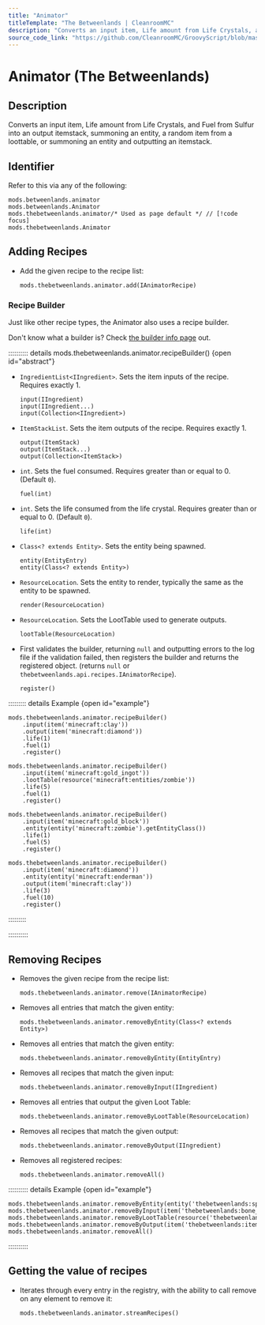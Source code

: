 ```yaml
---
title: "Animator"
titleTemplate: "The Betweenlands | CleanroomMC"
description: "Converts an input item, Life amount from Life Crystals, and Fuel from Sulfur into an output itemstack, summoning an entity, a random item from a loottable, or summoning an entity and outputting an itemstack."
source_code_link: "https://github.com/CleanroomMC/GroovyScript/blob/master/src/main/java/com/cleanroommc/groovyscript/compat/mods/betweenlands/Animator.java"
---
```


# Animator (The Betweenlands)

## Description

Converts an input item, Life amount from Life Crystals, and Fuel from Sulfur into an output itemstack, summoning an entity, a random item from a loottable, or summoning an entity and outputting an itemstack.

## Identifier

Refer to this via any of the following:

```groovy:no-line-numbers {3}
mods.betweenlands.animator
mods.betweenlands.Animator
mods.thebetweenlands.animator/* Used as page default */ // [!code focus]
mods.thebetweenlands.Animator
```


## Adding Recipes

- Add the given recipe to the recipe list:

    ```groovy:no-line-numbers
    mods.thebetweenlands.animator.add(IAnimatorRecipe)
    ```


### Recipe Builder

Just like other recipe types, the Animator also uses a recipe builder.

Don't know what a builder is? Check [the builder info page](../../getting_started/builder.md) out.

:::::::::: details mods.thebetweenlands.animator.recipeBuilder() {open id="abstract"}
- `IngredientList<IIngredient>`. Sets the item inputs of the recipe. Requires exactly 1.

    ```groovy:no-line-numbers
    input(IIngredient)
    input(IIngredient...)
    input(Collection<IIngredient>)
    ```

- `ItemStackList`. Sets the item outputs of the recipe. Requires exactly 1.

    ```groovy:no-line-numbers
    output(ItemStack)
    output(ItemStack...)
    output(Collection<ItemStack>)
    ```

- `int`. Sets the fuel consumed. Requires greater than or equal to 0. (Default `0`).

    ```groovy:no-line-numbers
    fuel(int)
    ```

- `int`. Sets the life consumed from the life crystal. Requires greater than or equal to 0. (Default `0`).

    ```groovy:no-line-numbers
    life(int)
    ```

- `Class<? extends Entity>`. Sets the entity being spawned.

    ```groovy:no-line-numbers
    entity(EntityEntry)
    entity(Class<? extends Entity>)
    ```

- `ResourceLocation`. Sets the entity to render, typically the same as the entity to be spawned.

    ```groovy:no-line-numbers
    render(ResourceLocation)
    ```

- `ResourceLocation`. Sets the LootTable used to generate outputs.

    ```groovy:no-line-numbers
    lootTable(ResourceLocation)
    ```

- First validates the builder, returning `null` and outputting errors to the log file if the validation failed, then registers the builder and returns the registered object. (returns `null` or `thebetweenlands.api.recipes.IAnimatorRecipe`).

    ```groovy:no-line-numbers
    register()
    ```

::::::::: details Example {open id="example"}
```groovy:no-line-numbers
mods.thebetweenlands.animator.recipeBuilder()
    .input(item('minecraft:clay'))
    .output(item('minecraft:diamond'))
    .life(1)
    .fuel(1)
    .register()

mods.thebetweenlands.animator.recipeBuilder()
    .input(item('minecraft:gold_ingot'))
    .lootTable(resource('minecraft:entities/zombie'))
    .life(5)
    .fuel(1)
    .register()

mods.thebetweenlands.animator.recipeBuilder()
    .input(item('minecraft:gold_block'))
    .entity(entity('minecraft:zombie').getEntityClass())
    .life(1)
    .fuel(5)
    .register()

mods.thebetweenlands.animator.recipeBuilder()
    .input(item('minecraft:diamond'))
    .entity(entity('minecraft:enderman'))
    .output(item('minecraft:clay'))
    .life(3)
    .fuel(10)
    .register()
```

:::::::::

::::::::::

## Removing Recipes

- Removes the given recipe from the recipe list:

    ```groovy:no-line-numbers
    mods.thebetweenlands.animator.remove(IAnimatorRecipe)
    ```

- Removes all entries that match the given entity:

    ```groovy:no-line-numbers
    mods.thebetweenlands.animator.removeByEntity(Class<? extends Entity>)
    ```

- Removes all entries that match the given entity:

    ```groovy:no-line-numbers
    mods.thebetweenlands.animator.removeByEntity(EntityEntry)
    ```

- Removes all recipes that match the given input:

    ```groovy:no-line-numbers
    mods.thebetweenlands.animator.removeByInput(IIngredient)
    ```

- Removes all entries that output the given Loot Table:

    ```groovy:no-line-numbers
    mods.thebetweenlands.animator.removeByLootTable(ResourceLocation)
    ```

- Removes all recipes that match the given output:

    ```groovy:no-line-numbers
    mods.thebetweenlands.animator.removeByOutput(IIngredient)
    ```

- Removes all registered recipes:

    ```groovy:no-line-numbers
    mods.thebetweenlands.animator.removeAll()
    ```

:::::::::: details Example {open id="example"}
```groovy:no-line-numbers
mods.thebetweenlands.animator.removeByEntity(entity('thebetweenlands:sporeling'))
mods.thebetweenlands.animator.removeByInput(item('thebetweenlands:bone_leggings'))
mods.thebetweenlands.animator.removeByLootTable(resource('thebetweenlands:animator/scroll'))
mods.thebetweenlands.animator.removeByOutput(item('thebetweenlands:items_misc:46'))
mods.thebetweenlands.animator.removeAll()
```

::::::::::

## Getting the value of recipes

- Iterates through every entry in the registry, with the ability to call remove on any element to remove it:

    ```groovy:no-line-numbers
    mods.thebetweenlands.animator.streamRecipes()
    ```
